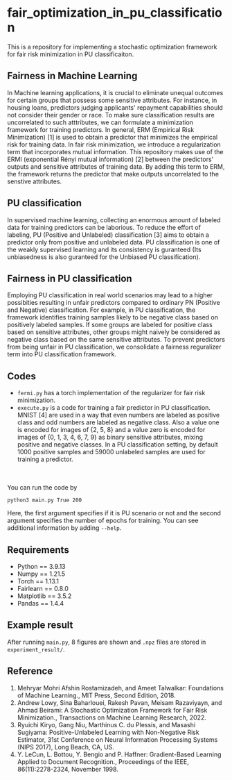 # fair_optimization_in_pu_classification

This is a repository for implementing a stochastic optimization framework for fair risk minimization in PU classificaiton.

## Fairness in Machine Learning
In Machine learning applications, it is crucial to  eliminate unequal outcomes for certain groups that possess some sensitive attributes. For instance, in housing loans, predictors judging applicants' repayment capabilities should not consider their gender or race. To make sure classification results are uncorrelated to such atttributes, we can formulate a minimization framework for training predictors. In general, ERM (Empirical Risk Minimization) [1] is used to obtain a predictor that minimizes the empirical risk for training data. In fair risk minimization, we introduce a regularization term that incorporates mutual information. This repository makes use of the ERMI (exponential Rényi mutual information) [2] between the predictors' outputs and sensitive attributes of training data. By adding this term to ERM, the framework returns the predictor that make outputs uncorrelated to the senstive attributes.

## PU classification
In supervised machine learning, collecting an enormous amount of labeled data for training predictors can be laborious. To reduce the effort of labeling, PU (Positive and Unlabeled) classification [3] aims to obtain a predictor only from positive and unlabeled data. PU classification is one of the weakly supervised learning and its consistency is guranteed (Its unbiasedness is also guranteed for the Unbiased PU classification).

## Fairness in PU classification
Employing PU classification in real world scenarios may lead to a higher possibities resulting in unfair predictors compared to ordinary PN (Positive and Negative) classification. For example, in PU classification, the framework identifies training samples likely to be negative class  based on positively labeled samples. If some groups are labeled for positive class based on sensitive attributes, other groups might naively be considered as negative class based on the same sensitive attributes. To prevent predictors from being unfair in PU classification, we consolidate a fairness reguralizer term into PU classification framework.

## Codes
- `fermi.py` has a torch implementation of the regularizer for fair risk minimization.
- `execute.py` is a code for training a fair predictor in PU classification. MNIST [4] are used in a way that even numbers are labeled as positive class and odd numbers are labeled as negative class. Also a value one is encoded for images of {2, 5, 8} and a value zero is encoded for images of {0, 1, 3, 4, 6, 7, 9} as binary sensitive attributes, mixing positive and negative classes. In a PU classification setting, by default 1000 positive samples and 59000 unlabeled samples are used for training a predictor.

<br><br>You can run the code by
```
python3 main.py True 200
```
Here, the first argument specifies if it is PU scenario or not and the second argument specifies the number of epochs for training. You can see additional information by adding `--help`. 


## Requirements
- Python == 3.9.13
- Numpy == 1.21.5
- Torch == 1.13.1
- Fairlearn == 0.8.0
- Matplotlib == 3.5.2
- Pandas == 1.4.4

## Example result
After running `main.py`, 8 figures are shown and `.npz` files are stored in `experiment_result/`.

## Reference
1. Mehryar Mohri Afshin Rostamizadeh, and Ameet Talwalkar: Foundations of Machine Learning., MIT Press, Second Edition, 2018.
1. Andrew Lowy, Sina Baharlouei, Rakesh Pavan, Meisam Razaviyayn, and Ahmad Beirami: A Stochastic Optimization Framework for Fair Risk Minimization., Transactions on Machine Learning Research, 2022.
1. Ryuichi Kiryo, Gang Niu, Marthinus C. du Plessis, and Masashi Sugiyama: Positive-Unlabeled Learning with Non-Negative Risk Estimator, 31st Conference on Neural Information Processing Systems (NIPS 2017), Long Beach, CA, US.
1. Y. LeCun, L. Bottou, Y. Bengio and P. Haffner: Gradient-Based Learning Applied to Document Recognition., Proceedings of the IEEE, 86(11):2278-2324, November 1998.
